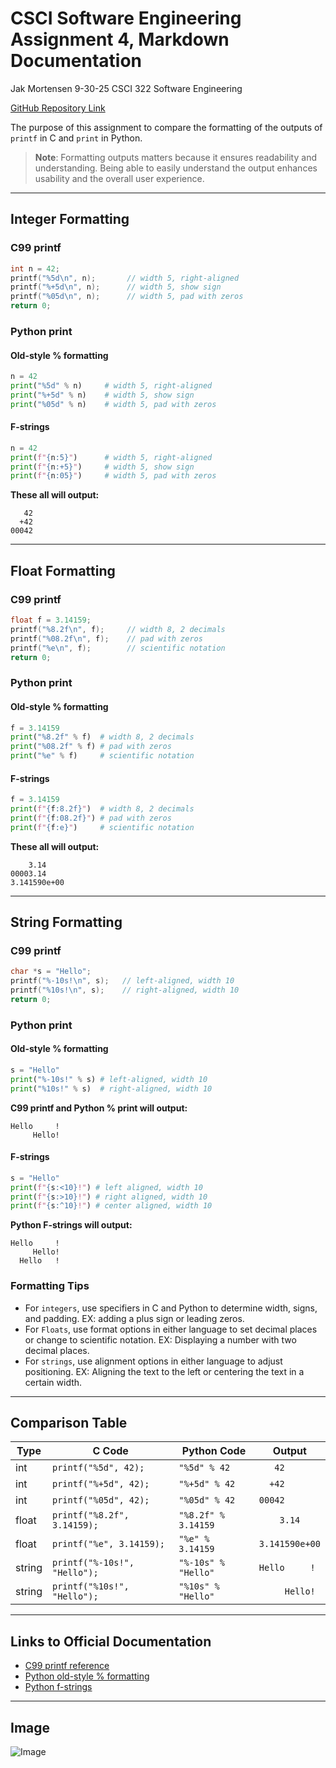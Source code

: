 # CSCI Software Engineering Assignment 4, Markdown Documentation

Jak Mortensen 9-30-25 CSCI 322 Software Engineering

[GitHub Repository Link](https://github.com/jmortensenmtech/322_Assignment04)

The purpose of this assignment to compare the formatting of the outputs of `printf` in C and `print` in Python. 

> **Note**: Formatting outputs matters because it ensures readability and understanding. Being able to easily understand the output enhances usability and the overall user experience.

---

## Integer Formatting

### C99 printf

```c
int n = 42; 
printf("%5d\n", n);       // width 5, right-aligned 
printf("%+5d\n", n);      // width 5, show sign 
printf("%05d\n", n);      // width 5, pad with zeros 
return 0;
```

### Python print

#### Old-style % formatting

```python
n = 42 
print("%5d" % n)     # width 5, right-aligned 
print("%+5d" % n)    # width 5, show sign 
print("%05d" % n)    # width 5, pad with zeros 
```

#### F-strings

```python
n = 42 
print(f"{n:5}")      # width 5, right-aligned 
print(f"{n:+5}")     # width 5, show sign 
print(f"{n:05}")     # width 5, pad with zeros
```

**These all will output:**

```
   42 
  +42 
00042
```

---

## Float Formatting

### C99 printf

```c
float f = 3.14159; 
printf("%8.2f\n", f);     // width 8, 2 decimals 
printf("%08.2f\n", f);    // pad with zeros 
printf("%e\n", f);        // scientific notation 
return 0;
```

### Python print

#### Old-style % formatting

```python
f = 3.14159 
print("%8.2f" % f)  # width 8, 2 decimals
print("%08.2f" % f) # pad with zeros
print("%e" % f)     # scientific notation
```

#### F-strings

```python
f = 3.14159 
print(f"{f:8.2f}")  # width 8, 2 decimals
print(f"{f:08.2f}") # pad with zeros
print(f"{f:e}")     # scientific notation
```

**These all will output:**

```
    3.14
00003.14
3.141590e+00
```

---

## String Formatting

### C99 printf

```c
char *s = "Hello"; 
printf("%-10s!\n", s);   // left-aligned, width 10 
printf("%10s!\n", s);    // right-aligned, width 10 
return 0;
```

### Python print

#### Old-style % formatting

```python
s = "Hello" 
print("%-10s!" % s) # left-aligned, width 10
print("%10s!" % s)  # right-aligned, width 10
```

**C99 printf and Python % print will output:**

```
Hello     !
     Hello!
```

####  F-strings

```python
s = "Hello" 
print(f"{s:<10}!") # left aligned, width 10
print(f"{s:>10}!") # right aligned, width 10
print(f"{s:^10}!") # center aligned, width 10
```

**Python F-strings will output:**

```
Hello     !
     Hello!
  Hello   !
```

### Formatting Tips
- For `integers`, use specifiers in C and Python to determine width, signs, and padding. EX: adding a plus sign or leading zeros.
- For `Floats`, use format options in either language to set decimal places or change to scientific notation. EX: Displaying a number with two decimal places.
- For `strings`, use alignment options in either language to adjust positioning. EX: Aligning the text to the left or centering the text in a certain width.

---

## Comparison Table

| Type   | C Code                        | Python Code             | Output           |
|--------|-------------------------------|--------------------------|------------------|
| int    | `printf("%5d", 42);`          | `"%5d" % 42`             | `   42`          |
| int    | `printf("%+5d", 42);`         | `"%+5d" % 42`            | `  +42`          |
| int    | `printf("%05d", 42);`         | `"%05d" % 42`            | `00042`          |
| float  | `printf("%8.2f", 3.14159);`   | `"%8.2f" % 3.14159`      | `    3.14`       |
| float  | `printf("%e", 3.14159);`      | `"%e" % 3.14159`         | `3.141590e+00`   |
| string | `printf("%-10s!", "Hello");`  | `"%-10s" % "Hello"`      | `Hello     !`    |
| string | `printf("%10s!", "Hello");`   | `"%10s" % "Hello"`       | `     Hello!`    |

---

## Links to Official Documentation

- [C99 printf reference](https://en.cppreference.com/w/c/io/fprintf)
- [Python old-style % formatting](https://docs.python.org/3/library/stdtypes.html#printf-style-string)
- [Python f-strings](https://docs.python.org/3/reference/lexical_analysis.html#f-strings)

---

## Image

![Image](https://static1.makeuseofimages.com/wordpress/wp-content/uploads/2021/12/c-programming-vs-python-programming.jpg)